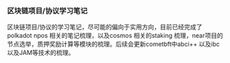 ### 区块链项目/协议学习笔记
区块链项目/协议的学习笔记，尽可能的偏向于实用方向，目前已经完成了polkadot npos 相关的笔记梳理，以及cosmos 相关的staking 梳理，near项目的节点选举，质押奖励计算等模块的梳理。后续会更新cometbft中abci++ 以及ibc 以及JAM等技术的梳理。
